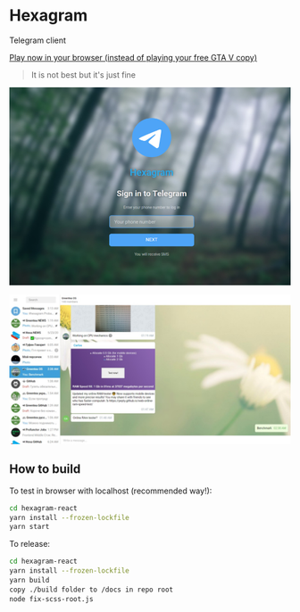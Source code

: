 # Hexagram

Telegram client

[Play now in your browser (instead of playing your free GTA V copy)](https://hexalang.github.io/hexagram/)

> It is not best but it's just fine

![GUI](screenshots/login.jpg?raw=true)


![GUI](screenshots/gui.jpg?raw=true)


## How to build

To test in browser with localhost (recommended way!):

```sh
cd hexagram-react
yarn install --frozen-lockfile
yarn start
```

To release:

```sh
cd hexagram-react
yarn install --frozen-lockfile
yarn build
copy ./build folder to /docs in repo root
node fix-scss-root.js
```
